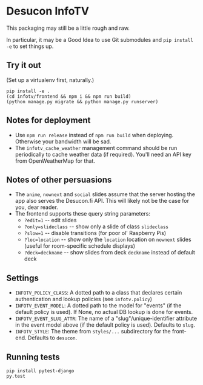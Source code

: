 # Desucon InfoTV

This packaging may still be a little rough and raw.

In particular, it may be a Good Idea to use Git submodules
and `pip install -e` to set things up.

## Try it out

(Set up a virtualenv first, naturally.)

```
pip install -e .
(cd infotv/frontend && npm i && npm run build)
(python manage.py migrate && python manage.py runserver)
```

## Notes for deployment

- Use `npm run release` instead of `npm run build`
  when deploying. Otherwise your bandwidth will be sad.
- The `infotv_cache_weather` management command should be run
  periodically to cache weather data (if required).
  You'll need an API key from OpenWeatherMap for that.

## Notes of other persuasions

- The `anime`, `nownext` and `social` slides assume that the server
  hosting the app also serves the Desucon.fi API. This will likely
  not be the case for you, dear reader.
- The frontend supports these query string parameters:
  - `?edit=1` -- edit slides
  - `?only=slideclass` -- show only a slide of class `slideclass`
  - `?slow=1` -- disable transitions (for poor ol' Raspberry Pis)
  - `?loc=location` -- show only the `location` location on `nownext`
    slides (useful for room-specific schedule displays)
  - `?deck=deckname` -- show slides from deck `deckname` instead of
    default deck

## Settings

- `INFOTV_POLICY_CLASS`:
  A dotted path to a class that declares certain
  authentication and lookup policies (see `infotv.policy`)
- `INFOTV_EVENT_MODEL`:
  A dotted path to the model for "events" (if the default policy is used).
  If None, no actual DB lookup is done for events.
- `INFOTV_EVENT_SLUG_ATTR`:
  The name of a "slug"/unique-identifier attribute in the event model above
  (if the default policy is used). Defaults to `slug`.
- `INFOTV_STYLE`:
  The theme from `styles/...` subdirectory for the front-end. Defaults to `desucon`.

## Running tests

```
pip install pytest-django
py.test
```
